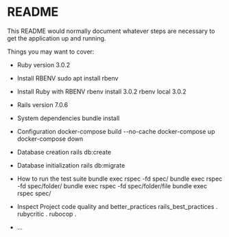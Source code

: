 # README

This README would normally document whatever steps are necessary to get the
application up and running.

Things you may want to cover:

* Ruby version
3.0.2

* Install RBENV
sudo apt install rbenv

* Install Ruby with RBENV
rbenv install 3.0.2
rbenv local 3.0.2

* Rails version
7.0.6
  
* System dependencies
bundle install

* Configuration
docker-compose build --no-cache
docker-compose up
docker-compose down

* Database creation
rails db:create

* Database initialization
rails db:migrate

* How to run the test suite
bundle exec rspec -fd spec/
bundle exec rspec -fd spec/folder/
bundle exec rspec -fd spec/folder/file
bundle exec rspec spec/

* Inspect Project code quality and better_practices
rails_best_practices .
rubycritic .
rubocop .

* ...
